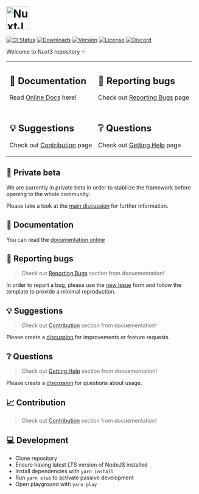<h1>
  <a href="https://v3.nuxtjs.org">
    <img alt="NuxtJS" src="https://user-images.githubusercontent.com/904724/127682204-effdc7c6-6b46-4bf3-bd0e-a457f7530209.png" height="60">
  </a>
 </h1>

 <p>
  <a href="https://github.com/nuxt/framework/actions?query=branch%3Amain+event%3Apush"><img src="https://github.com/nuxt/framework/workflows/ci/badge.svg?branch=main&event=push" alt="CI Status"></a>
  <a href="https://www.npmjs.com/package/nuxt3"><img src="https://badgen.net/npm/dm/nuxt3" alt="Downloads"></a>
  <a href="https://www.npmjs.com/package/nuxt3"><img src="https://badgen.net/npm/v/nuxt3" alt="Version"></a>
  <a href="https://www.npmjs.com/package/nuxt3"><img src="https://badgen.net/npm/license/nuxt3" alt="License"></a>
  <a href="https://discord.nuxtjs.org/"><img src="https://badgen.net/badge/Discord/join-us/7289DA" alt="Discord"></a>
 </p>

Welcome to Nuxt3 repository ✨

<table>
<tbody>
<tr>
  <td>
    <h2>📖 Documentation</h2>
    <p>
      Read <a href="https://v3.nuxtjs.org">Online Docs</a> here!
    </p>
  </td>
  <td>
    <h2>🐞 Reporting bugs</h2>
    <p>
      Check out <a href="https://v3.nuxtjs.org/community/reporting-bugs">Reporting Bugs</a> page </p>
  </td>
</tr>
<tr>
  <td>
    <h2>💡 Suggestions </h2>
    <p>
      Check out <a href="https://v3.nuxtjs.org/community/reporting-bugs">Contribution</a> page
    </p>
  </td>
  <td>
    <h2>❔ Questions</h2>
    <p>
      Check out <a href="https://v3.nuxtjs.org/community/reporting-bugs">Getting Help</a> page
    </p>
  </td>
</tr>
</tbody>
</table>


## 👀 Private beta

We are currently in private beta in order to stabilize the framework before opening to the whole community.

Please take a look at the [main discussion](https://github.com/nuxt/framework/discussions/434) for further information.


## 📖 Documentation

You can read the [documentation online](https://v3.nuxtjs.org/)

## 🐞 Reporting bugs

> Check out [Reporting Bugs](https://v3.nuxtjs.org/community/reporting-bugs) section from docuementation!

In order to report a bug, please use the [new issue](https://github.com/nuxt/framework/issues/new?assignees=&labels=bug&template=bug-report---.md&title=) form and follow the template to provide a minimal reproduction.

## 💡 Suggestions

> Check out [Contribution](https://v3.nuxtjs.org/community/contribution) section from docuementation!

Please create a [discussion](https://github.com/nuxt/framework/discussions/new) for improvements or feature requests.

## ❔ Questions

> Check out [Getting Help](https://v3.nuxtjs.org/community/getting-help) section from docuementation!

Please create a [discussion](https://github.com/nuxt/framework/discussions/new) for questions about usage.

## 📈 Contribution

> Check out [Contribution](https://v3.nuxtjs.org/community/contribution) section from docuementation!

## 💻 Development

- Clone repository
- Ensure having latest LTS version of NodeJS installed
- Install dependencies with `yarn install`
- Run `yarn stub` to activate passive development
- Open playground with `yarn play`
